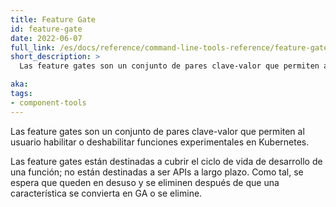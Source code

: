 ```yaml
---
title: Feature Gate
id: feature-gate
date: 2022-06-07
full_link: /es/docs/reference/command-line-tools-reference/feature-gates/
short_description: >
  Las feature gates son un conjunto de pares clave-valor que permiten al usuario habilitar o deshabilitar funciones experimentales en Kubernetes.

aka:
tags:
- component-tools
---
```

Las feature gates son un conjunto de pares clave-valor que permiten al usuario habilitar o deshabilitar funciones experimentales en Kubernetes.

<!--more-->
Las feature gates están destinadas a cubrir el ciclo de vida de desarrollo de una función; no están destinadas a ser APIs a largo plazo. Como tal, se espera que queden en desuso y se eliminen después de que una característica se convierta en GA o se elimine.
